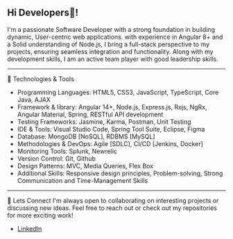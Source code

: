 Hi Developers👋!
-
I'm a passionate Software Developer with a strong foundation in building dynamic, User-centric web applications. with experience in Angular 8+ and a Solid understanding of Node.js, I bring a full-stack perspective to my projects, ensuring seamless integration and functionality. Along with my development skills, I am an active team player with good leadership skills.

___

🔧 Technologies & Tools 
- Programming Languages: HTML5, CSS3, JavaScript, TypeScript, Core Java, AJAX
- Framework & library: Angular 14+, Node.js, Express.js, Rxjs, NgRx, Angular Material, Spring, RESTful API development
- Testing Frameworks: Jasmine, Karma, Postman, Unit Testing
- IDE & Tools: Visual Studio Code, Spring Tool Suite, Eclipse, Figma
- Database: MongoDB [NoSQL], RDBMS [MySQL]
- Methodologies & DevOps: Agile [SDLC], CI/CD [Jenkins, Docker]
- Monitoring Tools: Splunk, Newrelic
- Version Control: Git, Github
- Design Patterns: MVC, Media Queries, Flex Box
- Additional Skills: Responsive design principles, Problem-solving, Strong Communication and Time-Management Skills

___

🤝 Lets Connect 
I'm always open to collaborating on interesting projects or discussing new ideas. Feel free to reach out or check out my repositories for more exciting work!

- [LinkedIn](https://www.linkedin.com/in/aditi-v-jadhav/)
